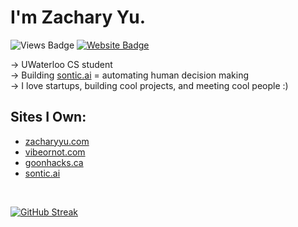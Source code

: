 # I'm Zachary Yu.

![Views Badge](https://komarev.com/ghpvc/?username=zach3141592&label=Profile%20views&color=0e75b6&style=flat) [![Website Badge](https://img.shields.io/badge/website-zacharyyu.com-blue)](https://www.zacharyyu.com/)

-> UWaterloo CS student <br />
-> Building [sontic.ai](https://www.sontic.ai/) = automating human decision making <br />
-> I love startups, building cool projects, and meeting cool people :)

## Sites I Own:
- [zacharyyu.com](https://www.zacharyyu.com/)
- [vibeornot.com](https://www.vibeornot.com/)
- [goonhacks.ca](https://www.goonhacks.ca/)
- [sontic.ai](https://www.sontic.ai/)
<br />

[![GitHub Streak](https://streak-stats.demolab.com/?user=zach3141592)](https://git.io/streak-stats)
